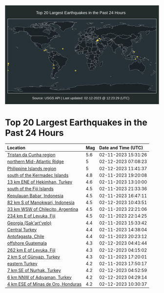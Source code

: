 ![Map](./map.png)

# Top 20 Largest Earthquakes in the Past 24 Hours

| Location | Mag | Date and Time (UTC) |
|:---|:---|:---|
| [Tristan da Cunha region](https://earthquake.usgs.gov/earthquakes/eventpage/us6000jnb3) | 5.6 | 02-11-2023 15:31:26 |
| [northern Mid-Atlantic Ridge](https://earthquake.usgs.gov/earthquakes/eventpage/us6000jnes) | 5 | 02-12-2023 07:08:23 |
| [Philippine Islands region](https://earthquake.usgs.gov/earthquakes/eventpage/us6000jnfe) | 5 | 02-12-2023 11:41:37 |
| [south of the Kermadec Islands](https://earthquake.usgs.gov/earthquakes/eventpage/us6000jnbs) | 4.8 | 02-11-2023 19:20:08 |
| [13 km ENE of Hekimhan, Turkey](https://earthquake.usgs.gov/earthquakes/eventpage/us6000jnar) | 4.6 | 02-11-2023 13:10:00 |
| [south of the Fiji Islands](https://earthquake.usgs.gov/earthquakes/eventpage/us6000jncg) | 4.5 | 02-11-2023 21:33:36 |
| [Kepulauan Babar, Indonesia](https://earthquake.usgs.gov/earthquakes/eventpage/us6000jnba) | 4.5 | 02-11-2023 16:47:11 |
| [82 km S of Manokwari, Indonesia](https://earthquake.usgs.gov/earthquakes/eventpage/us6000jnf9) | 4.5 | 02-12-2023 10:43:51 |
| [33 km WSW of Chilecito, Argentina](https://earthquake.usgs.gov/earthquakes/eventpage/us6000jncm) | 4.5 | 02-11-2023 22:21:06 |
| [234 km E of Levuka, Fiji](https://earthquake.usgs.gov/earthquakes/eventpage/us6000jncl) | 4.5 | 02-11-2023 22:14:25 |
| [Georgia (Sak'art'velo)](https://earthquake.usgs.gov/earthquakes/eventpage/us6000jnb2) | 4.4 | 02-11-2023 15:33:42 |
| [Central Turkey](https://earthquake.usgs.gov/earthquakes/eventpage/us6000jnay) | 4.4 | 02-11-2023 14:38:04 |
| [Antofagasta, Chile](https://earthquake.usgs.gov/earthquakes/eventpage/us6000jnbv) | 4.4 | 02-11-2023 20:23:12 |
| [offshore Guatemala](https://earthquake.usgs.gov/earthquakes/eventpage/us6000jndx) | 4.3 | 02-12-2023 04:41:44 |
| [262 km E of Levuka, Fiji](https://earthquake.usgs.gov/earthquakes/eventpage/us6000jndt) | 4.3 | 02-12-2023 04:15:02 |
| [2 km S of Günyazı, Turkey](https://earthquake.usgs.gov/earthquakes/eventpage/us6000jnbd) | 4.3 | 02-11-2023 17:20:01 |
| [eastern Turkey](https://earthquake.usgs.gov/earthquakes/eventpage/us6000jnbi) | 4.2 | 02-11-2023 17:50:17 |
| [7 km SE of Nurhak, Turkey](https://earthquake.usgs.gov/earthquakes/eventpage/us6000jndz) | 4.2 | 02-12-2023 04:52:59 |
| [6 km NNW of Adıyaman, Turkey](https://earthquake.usgs.gov/earthquakes/eventpage/us6000jndu) | 4.2 | 02-12-2023 04:29:14 |
| [4 km ESE of Minas de Oro, Honduras](https://earthquake.usgs.gov/earthquakes/eventpage/us6000jnf8) | 4.2 | 02-12-2023 10:30:37 |
